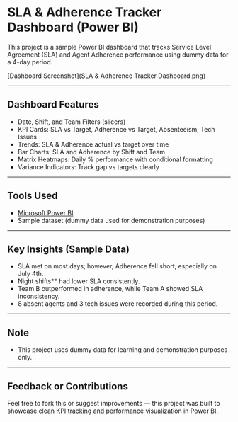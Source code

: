 # SLA & Adherence Tracker Dashboard (Power BI)

This project is a sample Power BI dashboard that tracks Service Level Agreement (SLA) and Agent Adherence performance using dummy data for a 4-day period.

[Dashboard Screenshot](SLA & Adherence Tracker Dashboard.png)

---

##  Dashboard Features

- Date, Shift, and Team Filters (slicers)
- KPI Cards: SLA vs Target, Adherence vs Target, Absenteeism, Tech Issues
- Trends: SLA & Adherence actual vs target over time
- Bar Charts: SLA and Adherence by Shift and Team
- Matrix Heatmaps: Daily % performance with conditional formatting
- Variance Indicators: Track gap vs targets clearly

---

## Tools Used

- [Microsoft Power BI](https://powerbi.microsoft.com/)
- Sample dataset (dummy data used for demonstration purposes)

---

##  Key Insights (Sample Data)

- SLA met on most days; however, Adherence fell short, especially on July 4th.
- Night shifts** had lower SLA consistently.
- Team B outperformed in adherence, while Team A showed SLA inconsistency.
- 8 absent agents and 3 tech issues were recorded during this period.

---

##  Note

- This project uses dummy data for learning and demonstration purposes only.

---

## Feedback or Contributions

Feel free to fork this or suggest improvements — this project was built to showcase clean KPI tracking and performance visualization in Power BI.



